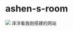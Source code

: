 # ashen-s-room
![](https://qgt-style.oss-cn-hangzhou.aliyuncs.com/newcoursep4/g1/g1-2-2/tenor.gif)
泽洋看我刚搭建的网站
